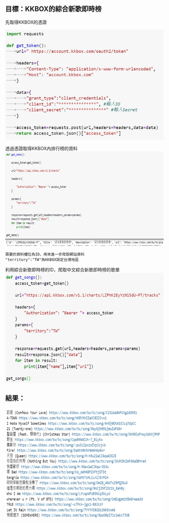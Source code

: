 目標：KKBOX的綜合新歌即時榜
---------------------------------------

先取得KKBOX的憑證

<img src="https://github.com/tank11110/young/blob/master/API/%E5%9C%96%E7%89%87/kkbox1.jpg" height="350" width="600">

透過憑證取得KKBOX內排行榜的資料
<img src="https://github.com/tank11110/young/blob/master/API/%E5%9C%96%E7%89%87/kkbox2.jpg" height="300" width="800">

    需要的資料欄位為ID，用來進一步爬取網站資料
    "territory":"TW"為KKBOX設定台灣地區

利用綜合新歌即時榜的ID，爬取中文綜合新歌即時榜的歌單
<img src="https://github.com/tank11110/young/blob/master/API/%E5%9C%96%E7%89%87/kkbox3.jpg" height="350" width="600">

結果：
------------------------------------------------------
<img src="https://github.com/tank11110/young/blob/master/API/%E5%9C%96%E7%89%87/kkbox4.jpg" height="350" width="600">

